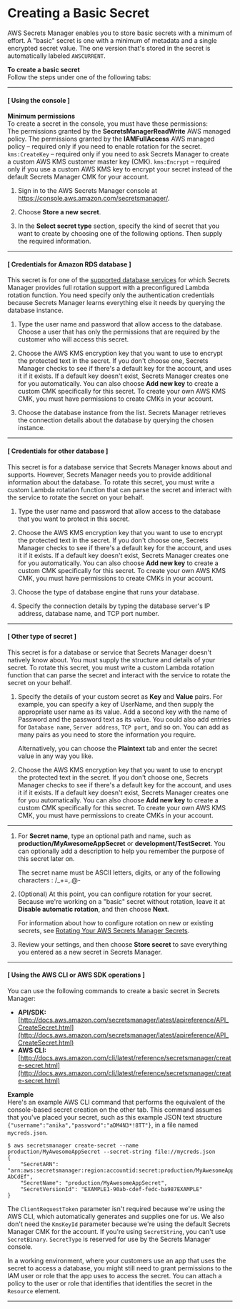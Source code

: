 # Creating a Basic Secret<a name="manage_create-basic-secret"></a>

AWS Secrets Manager enables you to store basic secrets with a minimum of effort\. A "basic" secret is one with a minimum of metadata and a single encrypted secret value\. The one version that's stored in the secret is automatically labeled `AWSCURRENT`\. <a name="proc-create"></a>

**To create a basic secret**  
Follow the steps under one of the following tabs:

------
#### [ Using the console ]<a name="proc-create-console"></a>

**Minimum permissions**  
To create a secret in the console, you must have these permissions:  
The permissions granted by the **SecretsManagerReadWrite** AWS managed policy\.
The permissions granted by the **IAMFullAccess** AWS managed policy – required only if you need to enable rotation for the secret\.
`kms:CreateKey` – required only if you need to ask Secrets Manager to create a custom AWS KMS customer master key \(CMK\)\. 
`kms:Encrypt` – required only if you use a custom AWS KMS key to encrypt your secret instead of the default Secrets Manager CMK for your account\.

1. Sign in to the AWS Secrets Manager console at [https://console\.aws\.amazon\.com/secretsmanager/](https://console.aws.amazon.com/secretsmanager/)\.

1. Choose **Store a new secret**\.

1. In the **Select secret type** section, specify the kind of secret that you want to create by choosing one of the following options\. Then supply the required information\.

------
#### [ Credentials for Amazon RDS database ]<a name="rds-creds"></a>

   This secret is for one of the [supported database services](intro.md#full-rotation-support) for which Secrets Manager provides full rotation support with a preconfigured Lambda rotation function\. You need specify only the authentication credentials because Secrets Manager learns everything else it needs by querying the database instance\.

   1. Type the user name and password that allow access to the database\. Choose a user that has only the permissions that are required by the customer who will access this secret\.

   1. Choose the AWS KMS encryption key that you want to use to encrypt the protected text in the secret\. If you don't choose one, Secrets Manager checks to see if there's a default key for the account, and uses it if it exists\. If a default key doesn't exist, Secrets Manager creates one for you automatically\. You can also choose **Add new key** to create a custom CMK specifically for this secret\. To create your own AWS KMS CMK, you must have permissions to create CMKs in your account\. 

   1. Choose the database instance from the list\. Secrets Manager retrieves the connection details about the database by querying the chosen instance\.

------
#### [ Credentials for other database ]<a name="nonrds-creds"></a>

   This secret is for a database service that Secrets Manager knows about and supports\. However, Secrets Manager needs you to provide additional information about the database\. To rotate this secret, you must write a custom Lambda rotation function that can parse the secret and interact with the service to rotate the secret on your behalf\. 

   1. Type the user name and password that allow access to the database that you want to protect in this secret\.

   1. Choose the AWS KMS encryption key that you want to use to encrypt the protected text in the secret\. If you don't choose one, Secrets Manager checks to see if there's a default key for the account, and uses it if it exists\. If a default key doesn't exist, Secrets Manager creates one for you automatically\. You can also choose **Add new key** to create a custom CMK specifically for this secret\. To create your own AWS KMS CMK, you must have permissions to create CMKs in your account\.

   1. Choose the type of database engine that runs your database\.

   1. Specify the connection details by typing the database server's IP address, database name, and TCP port number\.

------
#### [ Other type of secret ]<a name="other-creds"></a>

   This secret is for a database or service that Secrets Manager doesn't natively know about\. You must supply the structure and details of your secret\. To rotate this secret, you must write a custom Lambda rotation function that can parse the secret and interact with the service to rotate the secret on your behalf\. 

   1. Specify the details of your custom secret as **Key** and **Value** pairs\. For example, you can specify a key of UserName, and then supply the appropriate user name as its value\. Add a second key with the name of Password and the password text as its value\. You could also add entries for `Database name`, `Server address`, `TCP port`, and so on\. You can add as many pairs as you need to store the information you require\.

      Alternatively, you can choose the **Plaintext** tab and enter the secret value in any way you like\. 

   1. Choose the AWS KMS encryption key that you want to use to encrypt the protected text in the secret\. If you don't choose one, Secrets Manager checks to see if there's a default key for the account, and uses it if it exists\. If a default key doesn't exist, Secrets Manager creates one for you automatically\. You can also choose **Add new key** to create a custom CMK specifically for this secret\. To create your own AWS KMS CMK, you must have permissions to create CMKs in your account\.

------

1. For **Secret name**, type an optional path and name, such as **production/MyAwesomeAppSecret** or **development/TestSecret**\. You can optionally add a description to help you remember the purpose of this secret later on\.

   The secret name must be ASCII letters, digits, or any of the following characters : /\_\+=,\.@\-

1. \(Optional\) At this point, you can configure rotation for your secret\. Because we're working on a "basic" secret without rotation, leave it at **Disable automatic rotation**, and then choose **Next**\.

   For information about how to configure rotation on new or existing secrets, see [Rotating Your AWS Secrets Manager Secrets](rotating-secrets.md)\.

1. Review your settings, and then choose **Store secret** to save everything you entered as a new secret in Secrets Manager\.

------
#### [ Using the AWS CLI or AWS SDK operations ]<a name="proc-create-api"></a>

You can use the following commands to create a basic secret in Secrets Manager:
+ **API/SDK:** [http://docs.aws.amazon.com/secretsmanager/latest/apireference/API_CreateSecret.html](http://docs.aws.amazon.com/secretsmanager/latest/apireference/API_CreateSecret.html)
+ **AWS CLI:** [http://docs.aws.amazon.com/cli/latest/reference/secretsmanager/create-secret.html](http://docs.aws.amazon.com/cli/latest/reference/secretsmanager/create-secret.html)

**Example**  
Here's an example AWS CLI command that performs the equivalent of the console\-based secret creation on the other tab\. This command assumes that you've placed your secret, such as this example JSON text structure `{"username":"anika","password":"aDM4N3*!8TT"}`, in a file named `mycreds.json`\.  

```
$ aws secretsmanager create-secret --name production/MyAwesomeAppSecret --secret-string file://mycreds.json
{
    "SecretARN": "arn:aws:secretsmanager:region:accountid:secret:production/MyAwesomeAppSecret-AbCdEf",
    "SecretName": "production/MyAwesomeAppSecret",
    "SecretVersionId": "EXAMPLE1-90ab-cdef-fedc-ba987EXAMPLE"
}
```

The `ClientRequestToken` parameter isn't required because we're using the AWS CLI, which automatically generates and supplies one for us\. We also don't need the `KmsKeyId` parameter because we're using the default Secrets Manager CMK for the account\. If you're using `SecretString`, you can't use `SecretBinary`\. `SecretType` is reserved for use by the Secrets Manager console\.

In a working environment, where your customers use an app that uses the secret to access a database, you might still need to grant permissions to the IAM user or role that the app uses to access the secret\. You can attach a policy to the user or role that identifies that identifies the secret in the `Resource` element\.

------